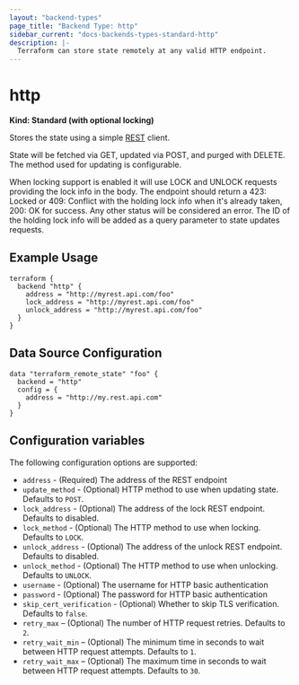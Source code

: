 ```yaml
---
layout: "backend-types"
page_title: "Backend Type: http"
sidebar_current: "docs-backends-types-standard-http"
description: |-
  Terraform can store state remotely at any valid HTTP endpoint.
---
```


# http

**Kind: Standard (with optional locking)**

Stores the state using a simple [REST](https://en.wikipedia.org/wiki/Representational_state_transfer) client.

State will be fetched via GET, updated via POST, and purged with DELETE. The method used for updating is configurable.

When locking support is enabled it will use LOCK and UNLOCK requests providing the lock info in the body. The endpoint should
return a 423: Locked or 409: Conflict with the holding lock info when it's already taken, 200: OK for success. Any other status
will be considered an error. The ID of the holding lock info will be added as a query parameter to state updates requests.

## Example Usage

```hcl
terraform {
  backend "http" {
    address = "http://myrest.api.com/foo"
    lock_address = "http://myrest.api.com/foo"
    unlock_address = "http://myrest.api.com/foo"
  }
}
```

## Data Source Configuration

```hcl
data "terraform_remote_state" "foo" {
  backend = "http"
  config = {
    address = "http://my.rest.api.com"
  }
}
```

## Configuration variables

The following configuration options are supported:

 * `address` - (Required) The address of the REST endpoint
 * `update_method` - (Optional) HTTP method to use when updating state.
   Defaults to `POST`.
 * `lock_address` - (Optional) The address of the lock REST endpoint.
   Defaults to disabled.
 * `lock_method` - (Optional) The HTTP method to use when locking.
   Defaults to `LOCK`.
 * `unlock_address` - (Optional) The address of the unlock REST endpoint.
   Defaults to disabled.
 * `unlock_method` - (Optional) The HTTP method to use when unlocking.
   Defaults to `UNLOCK`.
 * `username` - (Optional) The username for HTTP basic authentication
 * `password` - (Optional) The password for HTTP basic authentication
 * `skip_cert_verification` - (Optional) Whether to skip TLS verification.
   Defaults to `false`.
 * `retry_max` – (Optional) The number of HTTP request retries. Defaults to `2`.
 * `retry_wait_min` – (Optional) The minimum time in seconds to wait between HTTP request attempts.
   Defaults to `1`.
 * `retry_wait_max` – (Optional) The maximum time in seconds to wait between HTTP request attempts.
   Defaults to `30`.
